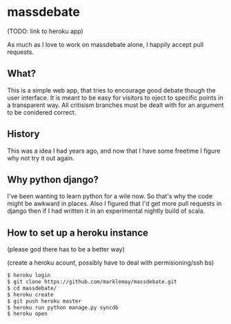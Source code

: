 massdebate
==========

(TODO: link to heroku app)

As much as I love to work on massdebate alone, I happily accept pull requests.

What?
-----
This is a simple web app, that tries to encourage good debate though the user interface.  It is meant to be easy for visitors to oject to specific points in a transparent way. All critisism branches must be dealt with for an argument to be conidered correct.

History
-------
This was a idea I had years ago, and now that I have some freetime I figure why not try it out again.

Why python django?
------------------
I've been wanting to learn python for a wile now.  So that's why the code might be awkward in places.  Also I figured that I'd get more pull requests in django then if I had written it in an experimental nightly build of scala.

How to set up a heroku instance
-------------------------------
(please god there has to be a better way)

(create a heroku acount, possibly have to deal with permisioning/ssh bs)

```bash
$ heroku login
$ git clone https://github.com/marklemay/massdebate.git
$ cd massdebate/
$ heroku create
$ git push heroku master
$ heroku run python manage.py syncdb
$ heroku open
```

